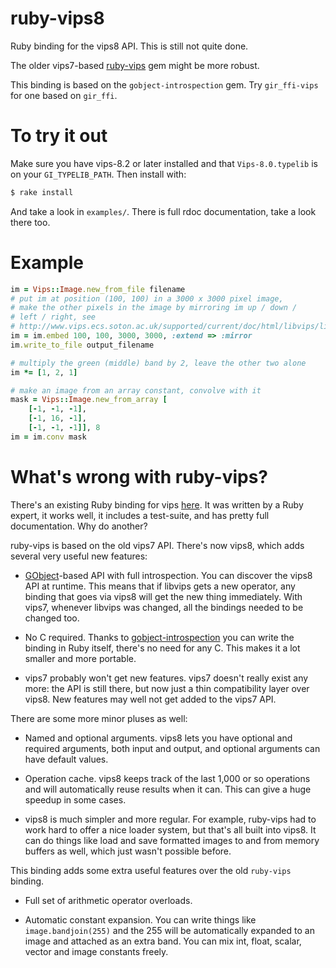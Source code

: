 ruby-vips8
==========

Ruby binding for the vips8 API. This is still not quite done.

The older vips7-based 
[ruby-vips](https://github.com/jcupitt/ruby-vips) gem might be more robust. 

This binding is based on the `gobject-introspection` gem. Try
`gir_ffi-vips` for one based on `gir_ffi`.

# To try it out

Make sure you have vips-8.2 or later installed and that `Vips-8.0.typelib` is
on your `GI_TYPELIB_PATH`. Then install with:

```bash
$ rake install
```

And take a look in `examples/`. There is full rdoc documentation, take a look
there too.

# Example

```ruby
im = Vips::Image.new_from_file filename
# put im at position (100, 100) in a 3000 x 3000 pixel image, 
# make the other pixels in the image by mirroring im up / down / 
# left / right, see
# http://www.vips.ecs.soton.ac.uk/supported/current/doc/html/libvips/libvips-conversion.html#vips-embed
im = im.embed 100, 100, 3000, 3000, :extend => :mirror
im.write_to_file output_filename

# multiply the green (middle) band by 2, leave the other two alone
im *= [1, 2, 1]

# make an image from an array constant, convolve with it
mask = Vips::Image.new_from_array [
    [-1, -1, -1],
    [-1, 16, -1],
    [-1, -1, -1]], 8
im = im.conv mask
```

# What's wrong with ruby-vips?

There's an existing Ruby binding for vips
[here](https://github.com/jcupitt/ruby-vips). It was written by a Ruby
expert, it works well, it includes a test-suite, and has pretty full
documentation. Why do another?

ruby-vips is based on the old vips7 API. There's now vips8, which adds several
very useful new features:

* [GObject](https://developer.gnome.org/gobject/stable/)-based API with full
  introspection. You can discover the vips8 API at runtime. This means that if
  libvips gets a new operator, any binding that goes via vips8 will 
  get the new thing immediately. With vips7, whenever libvips was changed, all
  the bindings needed to be changed too.

* No C required. Thanks to
  [gobject-introspection](https://wiki.gnome.org/Projects/GObjectIntrospection)
  you can write the binding in Ruby itself, there's no need for any C. This
  makes it a lot smaller and more portable. 

* vips7 probably won't get new features. vips7 doesn't really exist any more:
  the API is still there, but now just a thin compatibility layer over vips8.
  New features may well not get added to the vips7 API.

There are some more minor pluses as well:

* Named and optional arguments. vips8 lets you have optional and required
  arguments, both input and output, and optional arguments can have default
  values. 

* Operation cache. vips8 keeps track of the last 1,000 or so operations and
  will automatically reuse results when it can. This can give a huge speedup
  in some cases.

* vips8 is much simpler and more regular. For example, 
  ruby-vips had to work hard to offer a nice loader system, but that's all
  built into vips8. It can do things like load and save formatted images to 
  and from memory buffers as well, which just wasn't possible before. 

This binding adds some extra useful features over the old `ruby-vips` binding.

* Full set of arithmetic operator overloads.

* Automatic constant expansion. You can write things like
  `image.bandjoin(255)` and the 255 will be automatically expanded to an image 
  and attached as an extra band. You can mix int, float, scalar, vector and
  image constants freely.

